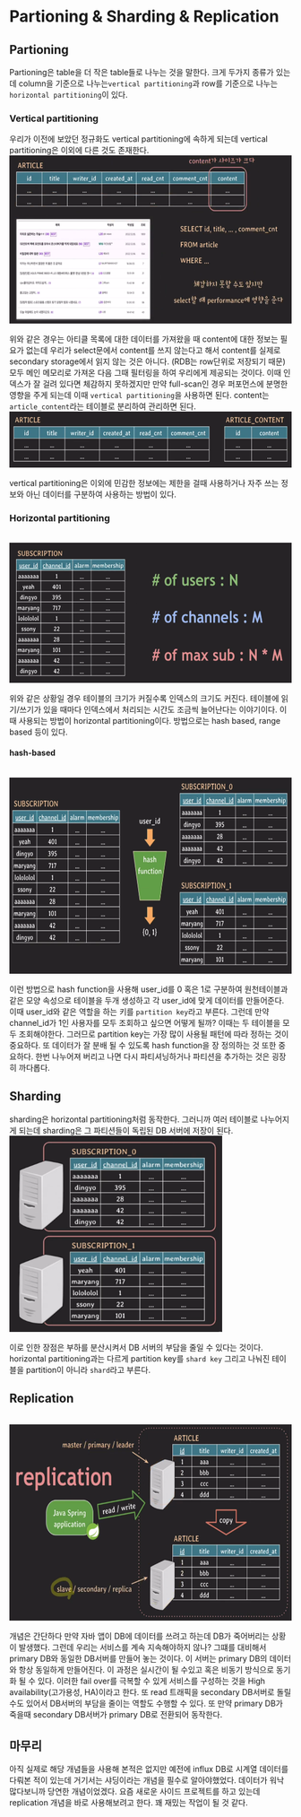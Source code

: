 # Partioning & Sharding & Replication

## Partioning
Partioning은 table을 더 작은 table들로 나누는 것을 말한다. 크게 두가지 종류가 있는데 column을 기준으로 나누는`vertical partitioning`과 row를 기준으로 나누는 `horizontal partitioning`이 있다.

### Vertical partitioning
우리가 이전에 보았던 정규화도 vertical partitioning에 속하게 되는데 vertical partitioning은 이외에 다른 것도 존재한다.
<br>
<img src="./p_1.png" alt="p_1" height="300">

위와 같은 경우는 아티클 목록에 대한 데이터를 가져왔을 때 content에 대한 정보는 필요가 없는데 우리가 select문에서 content를 쓰지 않는다고 해서 content를 실제로 secondary storage에서 읽지 않는 것은 아니다. (RDB는 row단위로 저장되기 때문) 모두 메인 메모리로 가져온 다음 그때 필터링을 하여 우리에게 제공되는 것이다. 이때 인덱스가 잘 걸려 있다면 체감하지 못하겠지만 만약 full-scan인 경우 퍼포먼스에 분명한 영향을 주게 되는데 이때 `vertical partitioning`을 사용하면 된다. content는 `article_content`라는 테이블로 분리하여 관리하면 된다.
<br>
<img src="./p_2.png" alt="p_2" height="100">

vertical partitioning은 이외에 민감한 정보에는 제한을 걸때 사용하거나 자주 쓰는 정보와 아닌 데이터를 구분하여 사용하는 방법이 있다.

### Horizontal partitioning
<br>
<img src="./p_3.png" alt="p_3" height="250">

위와 같은 상황일 경우 테이블의 크기가 커질수록 인덱스의 크기도 커진다. 테이블에 읽기/쓰기가 있을 때마다 인덱스에서 처리되는 시간도 조금씩 늘어난다는 이야기이다. 이때 사용되는 방법이 horizontal partitioning이다. 방법으로는 hash based, range based 등이 있다.

#### hash-based
<br>
<img src="./p_4.png" alt="p_4" height="350">

이런 방법으로 hash function을 사용해 user_id를 0 혹은 1로 구분하여 원천테이블과 같은 모양 속성으로 테이블을 두개 생성하고 각 user_id에 맞게 데이터를 만들어준다. 이때 user_id와 같은 역할을 하는 키를 `partition key`라고 부른다. 그런데 만약 channel_id가 1인 사용자를 모두 조회하고 싶으면 어떻게 될까? 이때는 두 테이블을 모두 조회해야한다. 그러므로 partition key는 가장 많이 사용될 패턴에 따라 정하는 것이 중요하다. 또 데이터가 잘 분배 될 수 있도록 hash function을 장 정의하는 것 또한 중요하다. 한번 나누어져 버리고 나면 다시 파티셔닝하거나 파티션을 추가하는 것은 굉장히 까다롭다.

## Sharding
sharding은 horizontal partitioning처럼 동작한다. 그러니까 여러 테이블로 나누어지게 되는데 sharding은 그 파티션들이 독립된 DB 서버에 저장이 된다.
<br>
<img src="./s_1.png" alt="s_1" height="350">

이로 인한 장점은 부하를 분산시켜서 DB 서버의 부담을 줄일 수 있다는 것이다. horizontal partitioning과는 다르게 partition key를 `shard key` 그리고 나눠진 테이블을 partition이 아니라 `shard`라고 부른다.

## Replication
<br>
<img src="./s_2.png" alt="s_2" height="350">

개념은 간단하다 만약 자바 앱이 DB에 데이터를 쓰려고 하는데 DB가 죽어버리는 상황이 발생했다. 그런데 우리는 서비스를 계속 지속해야하지 않나? 그떄를 대비해서 primary DB와 동일한 DB서버를 만들어 놓는 것이다. 이 서버는 primary DB의 데이터와 항상 동일하게 만들어진다. 이 과정은 실시간이 될 수있고 혹은 비동기 방식으로 동기화 될 수 있다. 이러한 fail over를 극복할 수 있게 서비스를 구성하는 것을 High availability(고가용성, HA)이라고 한다. 또 read 트래픽을 secondary DB서버로 돌릴 수도 있어서 DB서버의 부담을 줄이는 역할도 수행할 수 있다. 또 만약 primary DB가 죽을때 secondary DB서버가 primary DB로 전환되어 동작한다.

## 마무리
아직 실제로 해당 개념들을 사용해 본적은 없지만 예전에 influx DB로 시계열 데이터를 다뤄본 적이 있는데 거기서는 샤딩이라는 개념을 필수로 알아야했었다. 데이터가 워낙 많다보니까 당연한 개념이었겠다. 요즘 새로운 사이드 프로젝트를 하고 있는데 replication 개념을 바로 사용해보려고 한다. 꽤 재밌는 작업이 될 것 같다.